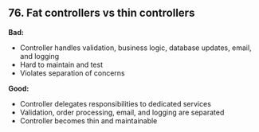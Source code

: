 ## 76. Fat controllers vs thin controllers

**Bad:**  
- Controller handles validation, business logic, database updates, email, and logging  
- Hard to maintain and test  
- Violates separation of concerns  

**Good:**  
- Controller delegates responsibilities to dedicated services  
- Validation, order processing, email, and logging are separated  
- Controller becomes thin and maintainable
